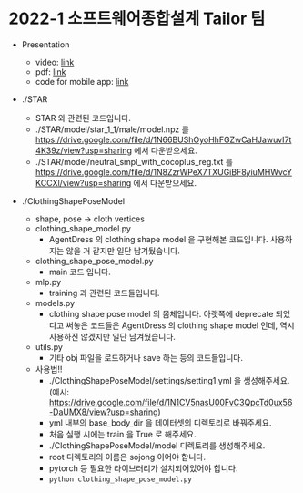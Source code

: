 # 2022-1 소프트웨어종합설계 Tailor 팀

- Presentation 
  - video: [link](https://youtu.be/6ecoxuVkcSE)
  - pdf: [link](https://github.com/lylajeon/Tailor/blob/main/presentation.pdf)
  - code for mobile app: [link](https://github.com/KyooSikLee/Tailor)

- ./STAR
  - STAR 와 관련된 코드입니다.
  - ./STAR/model/star_1_1/male/model.npz 를 https://drive.google.com/file/d/1N66BUShOyoHhFGZwCaHJawuvI7t4K39z/view?usp=sharing 에서 다운받으세요.
  - ./STAR/model/neutral_smpl_with_cocoplus_reg.txt 를 https://drive.google.com/file/d/1N8ZzrWPeX7TXUGiBF8yiuMHWvcYKCCXl/view?usp=sharing 에서 다운받으세요.

- ./ClothingShapePoseModel
  - shape, pose -> cloth vertices
  - clothing_shape_model.py
    - AgentDress 의 clothing shape model 을 구현해본 코드입니다. 사용하지는 않을 거 같지만 일단 남겨뒀습니다.
  - clothing_shape_pose_model.py
    - main 코드 입니다.
  - mlp.py
    - training 과 관련된 코드들입니다.
  - models.py
    - clothing shape pose model 의 몸체입니다. 아랫쪽에 deprecate 되었다고 써놓은 코드들은 AgentDress 의 clothing shape model 인데, 역시 사용하진 않겠지만 일단 남겨뒀습니다.
  - utils.py
    - 기타 obj 파일을 로드하거나 save 하는 등의 코드들입니다.
  - 사용법!!
    - ./ClothingShapePoseModel/settings/setting1.yml 을 생성해주세요. (예시: https://drive.google.com/file/d/1N1CV5nasU00FvC3QpcTd0ux56-DaUMX8/view?usp=sharing)
    - yml 내부의 base_body_dir 을 데이터셋의 디렉토리로 바꿔주세요.
    - 처음 실행 시에는 train 을 True 로 해주세요.
    - ./ClothingShapePoseModel/model 디렉토리를 생성해주세요.
    - root 디렉토리의 이름은 sojong 이어야 합니다.
    - pytorch 등 필요한 라이브러리가 설치되어있어야 합니다.
    - `python clothing_shape_pose_model.py`
